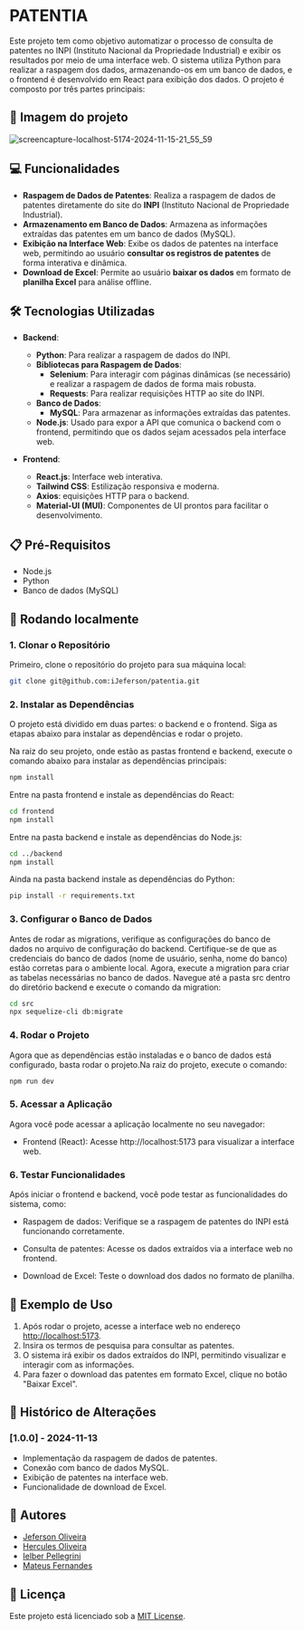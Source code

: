 # PATENTIA

Este projeto tem como objetivo automatizar o processo de consulta de patentes no INPI (Instituto Nacional da Propriedade Industrial) e exibir os resultados por meio de uma interface web. O sistema utiliza Python para realizar a raspagem dos dados, armazenando-os em um banco de dados, e o frontend é desenvolvido em React para exibição dos dados. O projeto é composto por três partes principais:

## 📸 Imagem do projeto
![screencapture-localhost-5174-2024-11-15-21_55_59](https://github.com/user-attachments/assets/a906147f-a978-4801-88ac-8d7c6dcbb3b1)



## 💻	 Funcionalidades
- **Raspagem de Dados de Patentes**: Realiza a raspagem de dados de patentes diretamente do site do **INPI** (Instituto Nacional de Propriedade Industrial).
- **Armazenamento em Banco de Dados**: Armazena as informações extraídas das patentes em um banco de dados (MySQL).
- **Exibição na Interface Web**: Exibe os dados de patentes na interface web, permitindo ao usuário **consultar os registros de patentes** de forma interativa e dinâmica.
- **Download de Excel**: Permite ao usuário **baixar os dados** em formato de **planilha Excel** para análise offline.

## 🛠️ Tecnologias Utilizadas
- **Backend**:
  - **Python**: Para realizar a raspagem de dados do INPI.
  - **Bibliotecas para Raspagem de Dados**:
    - **Selenium**: Para interagir com páginas dinâmicas (se necessário) e realizar a raspagem de dados de forma mais robusta.
    - **Requests**: Para realizar requisições HTTP ao site do INPI.
  - **Banco de Dados**:
    - **MySQL**: Para armazenar as informações extraídas das patentes.
  - **Node.js**: Usado para expor a API que comunica o backend com o frontend, permitindo que os dados sejam acessados pela interface web.

    
- **Frontend**:
  - **React.js**: Interface web interativa.
  - **Tailwind CSS**: Estilização responsiva e moderna.
  - **Axios**: equisições HTTP para o backend.
  - **Material-UI (MUI)**: Componentes de UI prontos para facilitar o desenvolvimento.

## 📋 Pré-Requisitos

- Node.js
- Python
- Banco de dados (MySQL)

## 🚀  Rodando localmente

### 1. Clonar o Repositório

Primeiro, clone o repositório do projeto para sua máquina local:

```bash
git clone git@github.com:iJeferson/patentia.git
```

### 2. Instalar as Dependências

O projeto está dividido em duas partes: o backend e o frontend. Siga as etapas abaixo para instalar as dependências e rodar o projeto.

Na raiz do seu projeto, onde estão as pastas frontend e backend, execute o comando abaixo para instalar as dependências principais:

```bash
npm install
```

Entre na pasta frontend e instale as dependências do React:

```bash
cd frontend
npm install
```
Entre na pasta backend e instale as dependências do Node.js:

```bash
cd ../backend
npm install
```
Ainda na pasta backend instale as dependências do Python: 

```bash
pip install -r requirements.txt
```

###  3. Configurar o Banco de Dados

Antes de rodar as migrations, verifique as configurações do banco de dados no arquivo de configuração do backend. Certifique-se de que as credenciais do banco de dados (nome de usuário, senha, nome do banco) estão corretas para o ambiente local.
Agora, execute a migration para criar as tabelas necessárias no banco de dados. Navegue até a pasta src dentro do diretório backend e execute o comando da migration:
```bash
cd src
npx sequelize-cli db:migrate
```

###  4. Rodar o Projeto

Agora que as dependências estão instaladas e o banco de dados está configurado, basta rodar o projeto.Na raiz do projeto, execute o comando:

```bash
npm run dev
```
### 5. Acessar a Aplicação

Agora você pode acessar a aplicação localmente no seu navegador:

- Frontend (React): Acesse http://localhost:5173 para visualizar a interface web.

### 6. Testar Funcionalidades
Após iniciar o frontend e backend, você pode testar as funcionalidades do sistema, como:

- Raspagem de dados: Verifique se a raspagem de patentes do INPI está funcionando corretamente.

- Consulta de patentes: Acesse os dados extraídos via a interface web no frontend.

- Download de Excel: Teste o download dos dados no formato de planilha.

## 🚀 Exemplo de Uso

1. Após rodar o projeto, acesse a interface web no endereço [http://localhost:5173](http://localhost:5173).
2. Insira os termos de pesquisa para consultar as patentes.
3. O sistema irá exibir os dados extraídos do INPI, permitindo visualizar e interagir com as informações.
4. Para fazer o download das patentes em formato Excel, clique no botão "Baixar Excel".

## 📜 Histórico de Alterações

### [1.0.0] - 2024-11-13
- Implementação da raspagem de dados de patentes.
- Conexão com banco de dados MySQL.
- Exibição de patentes na interface web.
- Funcionalidade de download de Excel.

## 🤝 Autores

- [Jeferson Oliveira](https://github.com/iJeferson)
- [Hercules Oliveira](https://github.com/GodHercules)
- [Ielber Pellegrini](https://github.com/ielberPellegrini)
- [Mateus Fernandes](https://github.com/mateusfernandesvn)

## 📝 Licença

Este projeto está licenciado sob a [MIT License](LICENSE).


